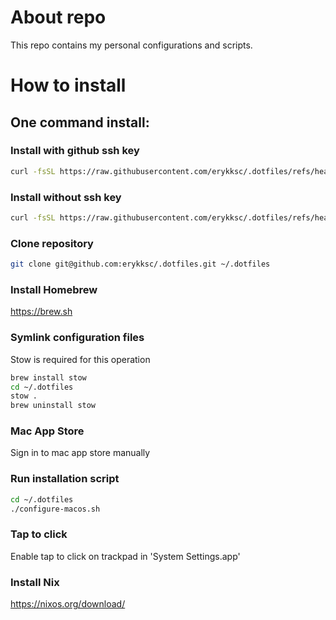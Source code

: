 # About repo
This repo contains my personal configurations and scripts.

# How to install

## One command install:

### Install with github ssh key
```zsh
curl -fsSL https://raw.githubusercontent.com/erykksc/.dotfiles/refs/heads/main/install.sh | sh
```

### Install without ssh key
```zsh
curl -fsSL https://raw.githubusercontent.com/erykksc/.dotfiles/refs/heads/main/install.sh | sh -s -- --git-https
```

### Clone repository
```zsh
git clone git@github.com:erykksc/.dotfiles.git ~/.dotfiles
```

### Install Homebrew
https://brew.sh

### Symlink configuration files
Stow is required for this operation
```zsh
brew install stow
cd ~/.dotfiles
stow .
brew uninstall stow
```

### Mac App Store
Sign in to mac app store manually

### Run installation script
```zsh
cd ~/.dotfiles
./configure-macos.sh
```

### Tap to click
Enable tap to click on trackpad in 'System Settings.app'


### Install Nix
https://nixos.org/download/

